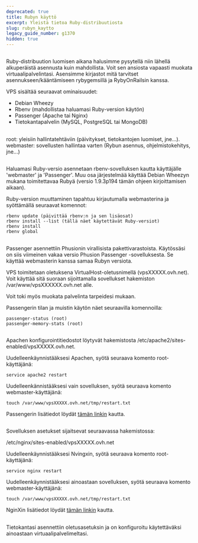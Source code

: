 ```yaml
---
deprecated: true
title: Rubyn käyttö
excerpt: Yleistä tietoa Ruby-distribuutiosta
slug: rubyn_kaytto
legacy_guide_number: g1370
hidden: true
---
```



## 
Ruby-distribuution luomisen aikana halusimme pysytellä niin lähellä alkuperäistä asennusta kuin mahdollista. Voit sen ansiosta vapaasti muokata virtuaalipalvelintasi.
Asensimme kirjastot mitä tarvitset asennukseen/kääntämiseen rybygemsillä ja RybyOnRailsin kanssa.

VPS sisältää seuraavat ominaisuudet:

- Debian Wheezy
- Rbenv (mahdollistaa haluamasi Ruby-version käytön)
- Passenger (Apache tai Nginx)
- Tietokantapalvelin (MySQL, PostgreSQL tai MongoDB)




## 
root: yleisiin hallintatehtäviin (päivitykset, tietokantojen luomiset, jne...).
webmaster: sovellusten hallintaa varten (Rybun asennus, ohjelmistokehitys, jne...)


## 
Haluamasi Ruby-versio asennetaan rbenv-sovelluksen kautta käyttäjälle 'webmaster' ja 'Passenger'. Muu osa järjestelmää käyttää Debian Wheezyn mukana toimitettavaa Rubyä (versio 1.9.3p194 tämän ohjeen kirjoittamisen aikaan).

Ruby-version muuttaminen tapahtuu kirjautumalla webmasterina ja syöttämällä seuraavat komennot:

```
rbenv update (päivittää rbenv:n ja sen lisäosat)
rbenv install --list (tällä näet käytettävät Ruby-versiot)
rbenv install
rbenv global
```




## 
Passenger asennettiin Phusionin virallisista pakettivarastoista. Käytössäsi on siis viimeinen vakaa versio Phusion Passenger -sovelluksesta. Se käyttää webmasterin kanssa samaa Rubyn versiota.

VPS toimitetaan oletuksena VirtualHost-oletusnimellä (vpsXXXXX.ovh.net).
Voit käyttää sitä suoraan sijoittamalla sovellukset hakemiston /var/www/vpsXXXXXX.ovh.net alle.

Voit toki myös muokata palvelinta tarpeidesi mukaan.

Passengerin tilan ja muistin käytön näet seuraavilla komennoilla:

```
passenger-status (root)
passenger-memory-stats (root)
```




## 
Apachen konfigurointitiedostot löytyvät hakemistosta /etc/apache2/sites-enabled/vpsXXXXX.ovh.net.

Uudelleenkäynnistääksesi Apachen, syötä seuraava komento root-käyttäjänä: 
```
service apache2 restart
```

Uudelleenkännistääksesi vain sovelluksen, syötä seuraava komento webmaster-käyttäjänä: 
```
touch /var/www/vpsXXXXX.ovh.net/tmp/restart.txt
```


Passengerin lisätiedot löydät
[tämän linkin](http://www.modrails.com/documentation/Users%20guide%20Apache.html) kautta.


## 
Sovelluksen asetukset sijaitsevat seuraavassa hakemistossa:

/etc/nginx/sites-enabled/vpsXXXXX.ovh.net

Uudelleenkäynnistääksesi Nvingxin, syötä seuraava komento root-käyttäjänä: 
```
service nginx restart
```

Uudelleenkäynnistääksesi ainoastaan sovelluksen, syötä seuraava komento webmaster-käyttäjänä: 
```
touch /var/www/vpsXXXXX.ovh.net/tmp/restart.txt
```


NginXin lisätiedot löydät [tämän linkin](http://www.modrails.com/documentation/Users%20guide%20Nginx.html) kautta.


## 
Tietokantasi asennettiin oletusasetuksin ja on konfiguroitu käytettäväksi ainoastaan virtuaalipalvelimeltasi.

